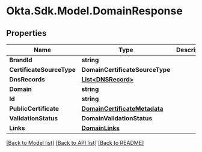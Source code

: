 # Okta.Sdk.Model.DomainResponse

## Properties

Name | Type | Description | Notes
------------ | ------------- | ------------- | -------------
**BrandId** | **string** |  | [optional] 
**CertificateSourceType** | **DomainCertificateSourceType** |  | [optional] 
**DnsRecords** | [**List&lt;DNSRecord&gt;**](DNSRecord.md) |  | [optional] 
**Domain** | **string** |  | [optional] 
**Id** | **string** |  | [optional] 
**PublicCertificate** | [**DomainCertificateMetadata**](DomainCertificateMetadata.md) |  | [optional] 
**ValidationStatus** | **DomainValidationStatus** |  | [optional] 
**Links** | [**DomainLinks**](DomainLinks.md) |  | [optional] 

[[Back to Model list]](../README.md#documentation-for-models) [[Back to API list]](../README.md#documentation-for-api-endpoints) [[Back to README]](../README.md)

